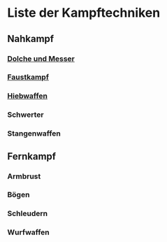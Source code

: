 # Liste der Kampftechniken
## Nahkampf
 
 
### [Dolche und Messer](https://github.com/Inkspill-Quatterpillard/Sinners-and-Saints-PnP/blob/main/Kampftechniken%20Dolche%20und%20Messer.md)
 
 
### [Faustkampf](https://github.com/Inkspill-Quatterpillard/Sinners-and-Saints-PnP/blob/main/Kampftechniken%20Faustkampf.md)
 
 
### [Hiebwaffen](https://github.com/Inkspill-Quatterpillard/Sinners-and-Saints-PnP/blob/main/Kampftechniken%20Hiebwaffen.md)
 
 
### Schwerter
 
 
### Stangenwaffen
 
 
## Fernkampf
 
 
### Armbrust
 
 
### Bögen
 
 
### Schleudern
 
 
### Wurfwaffen
